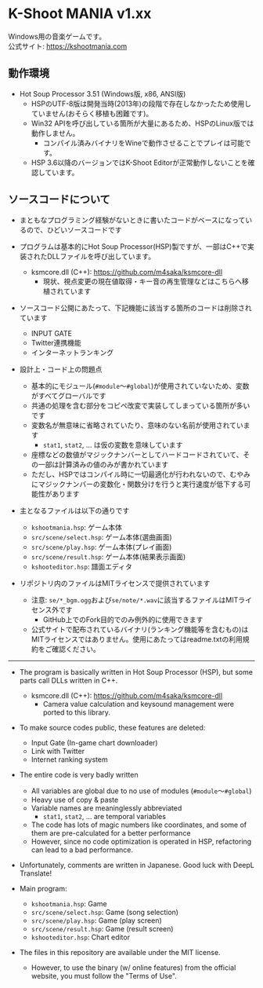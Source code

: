 # K-Shoot MANIA v1.xx
Windows用の音楽ゲームです。  
公式サイト: https://kshootmania.com

## 動作環境
- Hot Soup Processor 3.51 (Windows版, x86, ANSI版)
    - HSPのUTF-8版は開発当時(2013年)の段階で存在しなかったため使用していません(おそらく移植も困難です)。
    - Win32 APIを呼び出している箇所が大量にあるため、HSPのLinux版では動作しません。
        - コンパイル済みバイナリをWineで動作させることでプレイは可能です。
    - HSP 3.6以降のバージョンではK-Shoot Editorが正常動作しないことを確認しています。

## ソースコードについて
- まともなプログラミング経験がないときに書いたコードがベースになっているので、ひどいソースコードです

- プログラムは基本的にHot Soup Processor(HSP)製ですが、一部はC++で実装されたDLLファイルを呼び出しています。
    - ksmcore.dll (C++): https://github.com/m4saka/ksmcore-dll
        - 現状、視点変更の現在値取得・キー音の再生管理などはこちらへ移植されています

- ソースコード公開にあたって、下記機能に該当する箇所のコードは削除されています
    - INPUT GATE
    - Twitter連携機能
    - インターネットランキング

- 設計上・コード上の問題点
    - 基本的にモジュール(`#module`～`#global`)が使用されていないため、変数がすべてグローバルです
    - 共通の処理を含む部分をコピペ改変で実装してしまっている箇所が多いです
    - 変数名が無意味に省略されていたり、意味のない名前が使用されています
        - `stat1`, `stat2`, ... は仮の変数を意味しています
    - 座標などの数値がマジックナンバーとしてハードコードされていて、その一部は計算済みの値のみが書かれています
    - ただし、HSPではコンパイル時に一切最適化が行われないので、むやみにマジックナンバーの変数化・関数分けを行うと実行速度が低下する可能性があります

- 主となるファイルは以下の通りです
    - `kshootmania.hsp`: ゲーム本体
    - `src/scene/select.hsp`: ゲーム本体(選曲画面)
    - `src/scene/play.hsp`: ゲーム本体(プレイ画面)
    - `src/scene/result.hsp`: ゲーム本体(結果表示画面)
    - `kshooteditor.hsp`: 譜面エディタ

- リポジトリ内のファイルはMITライセンスで提供されています
    - 注意: `se/*_bgm.ogg`および`se/note/*.wav`に該当するファイルはMITライセンス外です
        - GitHub上でのFork目的でのみ例外的に使用できます
    - 公式サイトで配布されているバイナリ(ランキング機能等を含むもの)はMITライセンスではありません。使用にあたってはreadme.txtの利用規約をご確認ください。

-------

- The program is basically written in Hot Soup Processor (HSP), but some parts call DLLs written in C++.
    - ksmcore.dll (C++): https://github.com/m4saka/ksmcore-dll
        - Camera value calculation and keysound management were ported to this library.

- To make source codes public, these features are deleted:
    - Input Gate (In-game chart downloader)
    - Link with Twitter
    - Internet ranking system

- The entire code is very badly written
    - All variables are global due to no use of modules (`#module`～`#global`)
    - Heavy use of copy & paste
    - Variable names are meaninglessly abbreviated
        - `stat1`, `stat2`, ... are temporal variables
    - The code has lots of magic numbers like coordinates, and some of them are pre-calculated for a better performance
    - However, since no code optimization is operated in HSP, refactoring can lead to a bad performance.

- Unfortunately, comments are written in Japanese. Good luck with DeepL Translate!

- Main program:
    - `kshootmania.hsp`: Game
    - `src/scene/select.hsp`: Game (song selection)
    - `src/scene/play.hsp`: Game (play screen)
    - `src/scene/result.hsp`: Game (result screen)
    - `kshooteditor.hsp`: Chart editor

- The files in this repository are available under the MIT license.
    - However, to use the binary (w/ online features) from the official website, you must follow the "Terms of Use".
